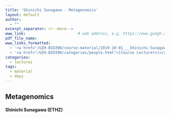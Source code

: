 ```yaml
---
title: 'Shinichi Sunagawa - Metagenomics'
layout: default
author:
  - ""
excerpt_separator: <!--more-->
www_link: 						# web address, e.g. https://www.ga4gh.org; auto-linked
pdf_file_name:
www_links_formatted:
  - '<a href="/UZH-BIO390/course-material/2019-10-01___Shinichi-Sunagawa__Metagenomics__UZH-BIO390-HS19-lecture-03.pdf" target="_blank">[2019 lecture slides]</a>'
  - '<a href="/UZH-BIO390/categories/people.html">[Course Lecturers]</a>'
categories:
  - lectures
tags:
  - material
  - days
---
```


## Metagenomics
#### Shinichi Sunagawa (ETHZ)

<!--more-->
